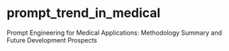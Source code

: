 # prompt_trend_in_medical
Prompt Engineering for Medical Applications: Methodology Summary and Future Development Prospects
